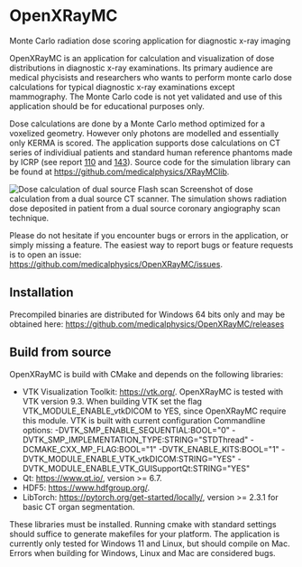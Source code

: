 # OpenXRayMC
Monte Carlo radiation dose scoring application for diagnostic x-ray imaging

OpenXRayMC is an application for calculation and visualization of dose distributions in diagnostic x-ray examinations. Its primary audience are medical phycisists and researchers who wants to perform monte carlo dose calculations for typical diagnostic x-ray examinations except mammography. The Monte Carlo code is not yet validated and use of this application should be for educational purposes only.

Dose calculations are done by a Monte Carlo method optimized for a voxelized geometry. However only photons are modelled and essentially only KERMA is scored. The application supports dose calculations on CT series of individiual patients and standard human reference phantoms made by ICRP (see report [110](https://www.icrp.org/publication.asp?id=ICRP%20Publication%20110) and [143](https://journals.sagepub.com/doi/full/10.1177/0146645320915031)). Source code for the simulation library can be found at https://github.com/medicalphysics/XRayMClib.    

![Dose calculation of dual source Flash scan](docs/screenshot/dethorax.png?raw=true)
Screenshot of dose calculation from a dual source CT scanner. The simulation shows radiation dose deposited in patient from a dual source coronary angiography scan technique.

Please do not hesitate if you encounter bugs or errors in the application, or simply missing a feature. The easiest way to report bugs or feature requests is to open an issue: https://github.com/medicalphysics/OpenXRayMC/issues. 

## Installation
Precompiled binaries are distributed for Windows 64 bits only and may be obtained here: https://github.com/medicalphysics/OpenXRayMC/releases

## Build from source
OpenXRayMC is build with CMake and depends on the following libraries:
* VTK Visualization Toolkit: https://vtk.org/. OpenXRayMC is tested with VTK version 9.3. When building VTK set the flag VTK_MODULE_ENABLE_vtkDICOM to YES, since OpenXRayMC require this module. VTK is built with current configuration Commandline options:
-DVTK_SMP_ENABLE_SEQUENTIAL:BOOL="0" -DVTK_SMP_IMPLEMENTATION_TYPE:STRING="STDThread" -DCMAKE_CXX_MP_FLAG:BOOL="1" -DVTK_ENABLE_KITS:BOOL="1" -DVTK_MODULE_ENABLE_VTK_vtkDICOM:STRING="YES" -DVTK_MODULE_ENABLE_VTK_GUISupportQt:STRING="YES"  
* Qt: https://www.qt.io/, version >= 6.7.
* HDF5: https://www.hdfgroup.org/.
* LibTorch: https://pytorch.org/get-started/locally/, version >= 2.3.1 for basic CT organ segmentation.

These libraries must be installed. Running cmake with standard settings should suffice to generate makefiles for your platform. The application is currently only tested for Windows 11 and Linux, but should compile on Mac. Errors when building for Windows, Linux and Mac are considered bugs. 


